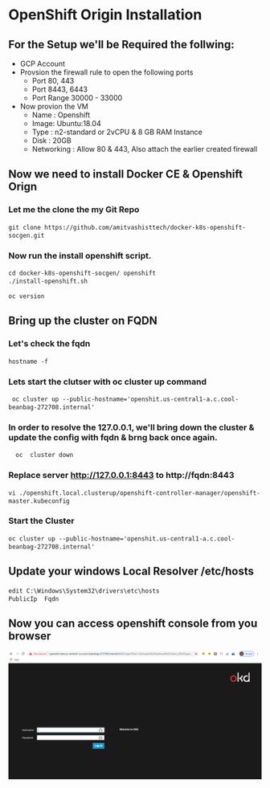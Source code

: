 # OpenShift Origin Installation 

## For the Setup we'll be Required the follwing:
- GCP Account 
- Provsion the firewall rule to open the following ports
  - Port 80, 443
  - Port 8443, 6443
  - Port Range 30000 - 33000
- Now provion the VM 
  - Name : Openshift
  - Image: Ubuntu:18.04
  - Type : n2-standard or 2vCPU & 8 GB RAM Instance
  - Disk : 20GB
  - Networking : Allow 80 & 443, Also attach the earlier created firewall 
  
## Now we need to install Docker CE & Openshift Orign

### Let me the clone the my Git Repo
```
git clone https://github.com/amitvashisttech/docker-k8s-openshift-socgen.git 
```

### Now run the install openshift script.
```
cd docker-k8s-openshift-socgen/ openshift
./install-openshift.sh 
```
```
oc version 
```

## Bring up the cluster on FQDN

### Let's check the fqdn
```
hostname -f 
```

### Lets start the clutser with oc cluster up command
```
 oc cluster up --public-hostname='openshit.us-central1-a.c.cool-beanbag-272708.internal'
```

### In order to resolve the 127.0.0.1, we'll bring down the cluster & update the config with fqdn & brng back once again.
```
  oc  cluster down
```

### Replace server http://127.0.0.1:8443 to http://fqdn:8443
``` 
vi ./openshift.local.clusterup/openshift-controller-manager/openshift-master.kubeconfig 
```  

### Start the Cluster
```
oc cluster up --public-hostname='openshit.us-central1-a.c.cool-beanbag-272708.internal' 
```


## Update your windows Local Resolver /etc/hosts
```
edit C:\Windows\System32\drivers\etc\hosts
PublicIp  Fqdn
```

## Now you can access openshift console from you browser
<img 
src="./Openshift-Login.PNG" >
